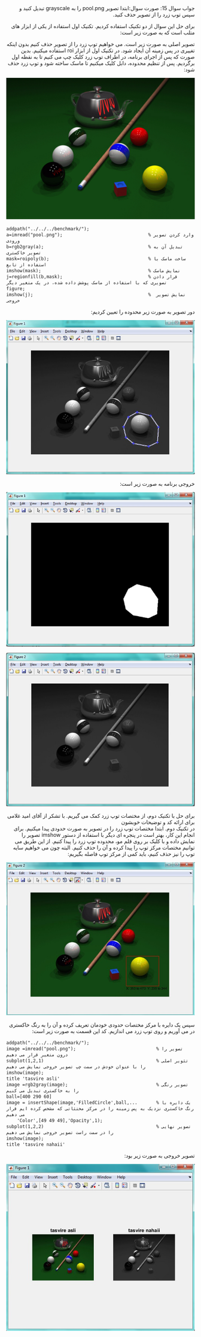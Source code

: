 <div dir="rtl">
جواب سوال 15: 
 صورت سوال:ابتدا تصویر pool.png را به grayscale تبدیل کنید و سپس توپ زرد را از تصویر حذف کنید.
 
برای حل این سوال از دو تکنیک استفاده کردیم. تکنیک اول استفاده از  یکی از ابزار های متلب است که به صورت زیر است:

تصویر اصلی به صورت زیر است. می خواهیم توپ زرد را از تصویر حذف کنیم بدون اینکه تغییری در پس زمینه آن ایجاد شود. در تکنیک اول از ابزار roi استفاده میکنیم. بدین صورت که پس از اجرای برنامه، در اطراف توپ زرد کلیک چپ می کنیم تا به نقطه اول برگردیم. پس از تنظیم محدوده، دابل کلیک میکنیم تا ماسک ساخته شود و توپ زرد حذف شود:

</div>

![voroodi](pool.png)

```
addpath("../../../benchmark/");
a=imread("pool.png");                                % وارد کردن تصویر ورودی
b=rgb2gray(a);                                       % تبدیل آن به تصویر خاکستری
mask=roipoly(b);                                     % ساخت ماسک با استفاده از تابع
imshow(mask);                                        % نمایش ماسک
j=regionfill(b,mask);                                % قرار دادن تصویری که با استفاده از ماسک پوشش داده شده، در یک متغیر دیگر
figure;
imshow(j);                                           %  نمایش تصویر خروجی
```

<div dir="rtl">
دور تصویر به صورت زیر محدوده را تعیین کردیم:
</div>

![voroodi](02527.jpg)

<div dir="rtl">
خروجی برنامه به صورت زیر است:
</div>

![voroodi](02529.jpg)

![voroodi](02528.jpg)

<div dir="rtl">
برای حل با تکنیک دوم، از مختصات توپ زرد کمک می گیریم. با تشکر از آقای امید غلامی برای ارائه کد و توضیحات خوبشون
</div>
 
 
<div dir="rtl">
در تکنیک دوم. ابتدا مختصات توپ زرد را در تصویر به صورت حدودی پیدا میکنیم. برای انجام این کار، بهتر است در پنجره ای دیگر با استفاده از دستور imshow تصویر را نمایش داده و با کلیک بر روی قلم مو، محدوده توپ زرد را پیدا کنیم. از این طریق می توانیم مختصات مرکز توپ را پیدا کرده و آن را حذف کنیم. البته چون می خواهیم سایه توپ را نیز حذف کنیم، باید کمی از مرکز توپ فاصله بگیریم: 
</div>

![voroodi](02678.jpg)

<div dir="rtl">
سپس یک دایره با مرکز مختصات حدودی خودمان تعریف کرده و آن را به رنگ خاکستری در می آوریم و روی توپ زرد می اندازیم. کد این قسمت به صورت زیر است:
</div>

```
addpath("../../../benchmark/");
image =imread("pool.png");                              % تصویر را درون متغیر قرار می دهیم
subplot(1,2,1)                                          % تثویر اصلی را با عنوان خودش در سمت چپ تصویر خروجی نمایش می دهیم
imshow(image);
title 'tasvire asli'
image =rgb2gray(image);                                 % تصویر رنگی را به خاکستری تبدیل می کنیم
ball=[400 290 60]
image = insertShape(image,'FilledCircle',ball,...       % یک دایره با رنگ خاکستری نزدیک به پس زمینه را در مرکز مختثاتی که مشخص کرده ایم قرار می دهیم
    'Color',[49 49 49],'Opacity',1);
subplot(1,2,2)                                          % تصویر نهایی را در سمت راست تصویر خروجی نمایش می دهیم
imshow(image);
title 'tasvire nahaii'
```

<div dir="rtl">
تصویر خروجی به صورت زیر بود:
</div>

![voroodi](02680.jpg)
